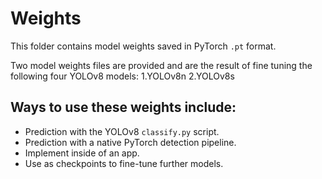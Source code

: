 # Weights

This folder contains model weights saved in PyTorch `.pt` format.

Two model weights files are provided and are the result of fine tuning the following four YOLOv8 models:
1.YOLOv8n
2.YOLOv8s

## Ways to use these weights include:

- Prediction with the YOLOv8 `classify.py` script.
- Prediction with a native PyTorch detection pipeline.
- Implement inside of an app.
- Use as checkpoints to fine-tune further models.
